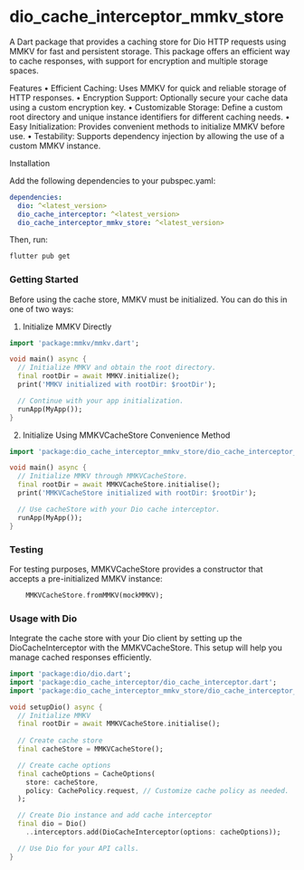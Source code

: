 # dio_cache_interceptor_mmkv_store

A Dart package that provides a caching store for Dio HTTP requests using MMKV for fast and persistent storage. This package offers an efficient way to cache responses, with support for encryption and multiple storage spaces.

Features
	•	Efficient Caching: Uses MMKV for quick and reliable storage of HTTP responses.
	•	Encryption Support: Optionally secure your cache data using a custom encryption key.
	•	Customizable Storage: Define a custom root directory and unique instance identifiers for different caching needs.
	•	Easy Initialization: Provides convenient methods to initialize MMKV before use.
	•	Testability: Supports dependency injection by allowing the use of a custom MMKV instance.

Installation

Add the following dependencies to your pubspec.yaml:

```yaml
dependencies:
  dio: ^<latest_version>
  dio_cache_interceptor: ^<latest_version>
  dio_cache_interceptor_mmkv_store: ^<latest_version>
```

Then, run:

```bash
flutter pub get
```

### Getting Started

Before using the cache store, MMKV must be initialized. You can do this in one of two ways:

1. Initialize MMKV Directly

```dart
import 'package:mmkv/mmkv.dart';

void main() async {
  // Initialize MMKV and obtain the root directory.
  final rootDir = await MMKV.initialize();
  print('MMKV initialized with rootDir: $rootDir');

  // Continue with your app initialization.
  runApp(MyApp());
}
```

2. Initialize Using MMKVCacheStore Convenience Method

```dart
import 'package:dio_cache_interceptor_mmkv_store/dio_cache_interceptor_mmkv_store.dart';

void main() async {
  // Initialize MMKV through MMKVCacheStore.
  final rootDir = await MMKVCacheStore.initialise();
  print('MMKVCacheStore initialized with rootDir: $rootDir');

  // Use cacheStore with your Dio cache interceptor.
  runApp(MyApp());
}
```

### Testing

For testing purposes, MMKVCacheStore provides a constructor that accepts a pre-initialized MMKV instance:

```dart
    MMKVCacheStore.fromMMKV(mockMMKV);
```

### Usage with Dio

Integrate the cache store with your Dio client by setting up the DioCacheInterceptor with the MMKVCacheStore. This setup will help you manage cached responses efficiently.

```dart
import 'package:dio/dio.dart';
import 'package:dio_cache_interceptor/dio_cache_interceptor.dart';
import 'package:dio_cache_interceptor_mmkv_store/dio_cache_interceptor_mmkv_store.dart';

void setupDio() async {
  // Initialize MMKV
  final rootDir = await MMKVCacheStore.initialise();
  
  // Create cache store
  final cacheStore = MMKVCacheStore();

  // Create cache options
  final cacheOptions = CacheOptions(
    store: cacheStore,
    policy: CachePolicy.request, // Customize cache policy as needed.
  );

  // Create Dio instance and add cache interceptor
  final dio = Dio()
    ..interceptors.add(DioCacheInterceptor(options: cacheOptions));

  // Use Dio for your API calls.
}
```